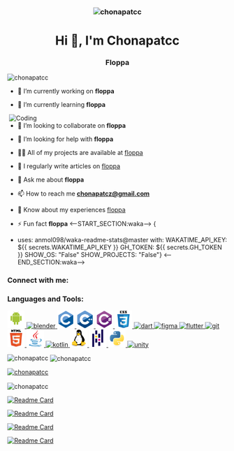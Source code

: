 <h3 align="center"><img src="https://usagif.com/wp-content/uploads/2022/hqgif/anya-forger-spy-family-acegif-6.gif" alt="chonapatcc" /></h3>


<h1 align="center">Hi 👋, I'm Chonapatcc</h1>
<h3 align="center">Floppa</h3>

<p align="left"> <img src="https://komarev.com/ghpvc/?username=chonapatcc&label=Floppa&color=13e736&style=flat" alt="chonapatcc" /> </p>

- 🔭 I’m currently working on **floppa**

- 🌱 I’m currently learning **floppa**

<img align="right" alt="Coding" width="500" src="https://i.imgur.com/NxjWrSr.gif">

- 👯 I’m looking to collaborate on **floppa**

- 🤝 I’m looking for help with **floppa**

- 👨‍💻 All of my projects are available at [floppa](floppa)

- 📝 I regularly write articles on [floppa](floppa)	

- 💬 Ask me about **floppa**

- 📫 How to reach me **chonapatcz@gmail.com**

- 📄 Know about my experiences [floppa](floppa)

- ⚡ Fun fact **floppa**
<--START_SECTION:waka-->
{
- uses: anmol098/waka-readme-stats@master
  with:
      WAKATIME_API_KEY: ${{ secrets.WAKATIME_API_KEY }}
      GH_TOKEN: ${{ secrets.GH_TOKEN }}
      SHOW_OS: "False"
      SHOW_PROJECTS: "False"}
<--END_SECTION:waka-->
<h3 align="left">Connect with me:</h3>
<p align="left">
</p>

<h3 align="left">Languages and Tools:</h3>
<p align="left"> <a href="https://developer.android.com" target="_blank" rel="noreferrer"> <img src="https://raw.githubusercontent.com/devicons/devicon/master/icons/android/android-original-wordmark.svg" alt="android" width="40" height="40"/> </a> <a href="https://www.blender.org/" target="_blank" rel="noreferrer"> <img src="https://download.blender.org/branding/community/blender_community_badge_white.svg" alt="blender" width="40" height="40"/> </a> <a href="https://www.cprogramming.com/" target="_blank" rel="noreferrer"> <img src="https://raw.githubusercontent.com/devicons/devicon/master/icons/c/c-original.svg" alt="c" width="40" height="40"/> </a> <a href="https://www.w3schools.com/cpp/" target="_blank" rel="noreferrer"> <img src="https://raw.githubusercontent.com/devicons/devicon/master/icons/cplusplus/cplusplus-original.svg" alt="cplusplus" width="40" height="40"/> </a> <a href="https://www.w3schools.com/cs/" target="_blank" rel="noreferrer"> <img src="https://raw.githubusercontent.com/devicons/devicon/master/icons/csharp/csharp-original.svg" alt="csharp" width="40" height="40"/> </a> <a href="https://www.w3schools.com/css/" target="_blank" rel="noreferrer"> <img src="https://raw.githubusercontent.com/devicons/devicon/master/icons/css3/css3-original-wordmark.svg" alt="css3" width="40" height="40"/> </a> <a href="https://dart.dev" target="_blank" rel="noreferrer"> <img src="https://www.vectorlogo.zone/logos/dartlang/dartlang-icon.svg" alt="dart" width="40" height="40"/> </a> <a href="https://www.figma.com/" target="_blank" rel="noreferrer"> <img src="https://www.vectorlogo.zone/logos/figma/figma-icon.svg" alt="figma" width="40" height="40"/> </a> <a href="https://flutter.dev" target="_blank" rel="noreferrer"> <img src="https://www.vectorlogo.zone/logos/flutterio/flutterio-icon.svg" alt="flutter" width="40" height="40"/> </a> <a href="https://git-scm.com/" target="_blank" rel="noreferrer"> <img src="https://www.vectorlogo.zone/logos/git-scm/git-scm-icon.svg" alt="git" width="40" height="40"/> </a> <a href="https://www.w3.org/html/" target="_blank" rel="noreferrer"> <img src="https://raw.githubusercontent.com/devicons/devicon/master/icons/html5/html5-original-wordmark.svg" alt="html5" width="40" height="40"/> </a> <a href="https://www.java.com" target="_blank" rel="noreferrer"> <img src="https://raw.githubusercontent.com/devicons/devicon/master/icons/java/java-original.svg" alt="java" width="40" height="40"/> </a> <a href="https://kotlinlang.org" target="_blank" rel="noreferrer"> <img src="https://www.vectorlogo.zone/logos/kotlinlang/kotlinlang-icon.svg" alt="kotlin" width="40" height="40"/> </a> <a href="https://www.linux.org/" target="_blank" rel="noreferrer"> <img src="https://raw.githubusercontent.com/devicons/devicon/master/icons/linux/linux-original.svg" alt="linux" width="40" height="40"/> </a> <a href="https://pandas.pydata.org/" target="_blank" rel="noreferrer"> <img src="https://raw.githubusercontent.com/devicons/devicon/2ae2a900d2f041da66e950e4d48052658d850630/icons/pandas/pandas-original.svg" alt="pandas" width="40" height="40"/> </a> <a href="https://www.python.org" target="_blank" rel="noreferrer"> <img src="https://raw.githubusercontent.com/devicons/devicon/master/icons/python/python-original.svg" alt="python" width="40" height="40"/> </a> <a href="https://unity.com/" target="_blank" rel="noreferrer"> <img src="https://www.vectorlogo.zone/logos/unity3d/unity3d-icon.svg" alt="unity" width="40" height="40"/> </a> </p>

<p><img align="left" src="https://github-readme-stats.vercel.app/api?username=chonapatcc&show_icons=true&theme=radical&title_color=ffffff&text_color=ffffff&bg_color=35,4158d0,c850c0,ffcc70" alt="chonapatcc" /></p>

<p>&nbsp;<img align="center" src="https://github-readme-stats.vercel.app/api/top-langs?username=chonapatcc&show_icons=true&theme=tokyonight&title_color=ffffff&text_color=ffffff&bg_color=35,4158d0,c850c0,ffcc70" alt="chonapatcc" /></p>

<p align="left"> <a href="https://github.com/ryo-ma/github-profile-trophy"><img src="https://github-profile-trophy.vercel.app/?username=chonapatcc" alt="chonapatcc" /></a> </p>

<p><img align="center" src="https://github-readme-streak-stats.herokuapp.com/?user=chonapatcc&theme=dark" alt="chonapatcc" /></p>

[![Readme Card](https://github-readme-stats.vercel.app/api/pin/?username=Chonapatcc&repo=github-readme-stats&bg_color=35,4158d0,c850c0,ffcc70)](https://github.com/Chonapatcc/github-readme-stats)

[![Readme Card](https://github-readme-stats.vercel.app/api/pin/?username=Chonapatcc&repo=Cplusplus2023&bg_color=35,4158d0,c850c0,ffcc70)](https://github.com/Chonapatcc/Cplusplus2023)

[![Readme Card](https://github-readme-stats.vercel.app/api/pin/?username=Chonapatcc&repo=C&bg_color=35,4158d0,c850c0,ffcc70)](https://github.com/Chonapatcc/C)

[![Readme Card](https://github-readme-stats.vercel.app/api/pin/?username=Chonapatcc&repo=Python2023&bg_color=35,4158d0,c850c0,ffcc70)](https://github.com/Chonapatcc/Python2023)
